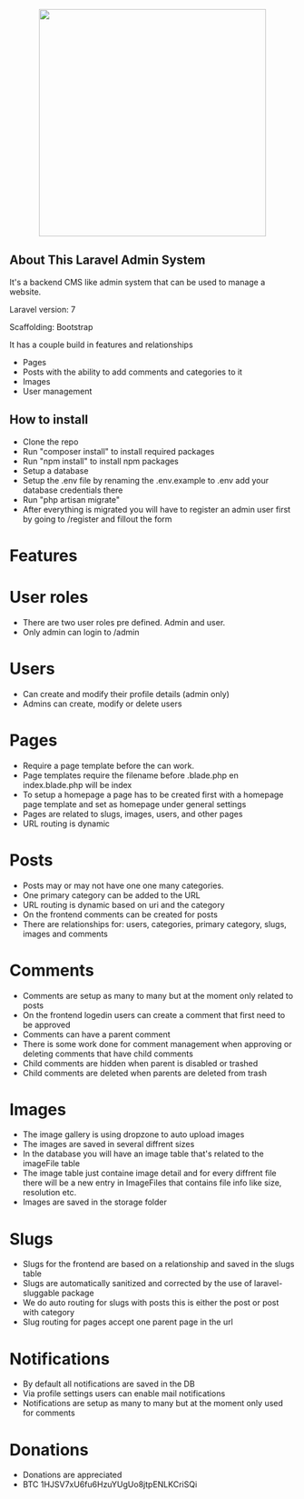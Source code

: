 <p align="center"><img src="https://upload.wikimedia.org/wikipedia/commons/9/9a/Laravel.svg" width="400"></p>

## About This Laravel Admin System

It's a backend CMS like admin system that can be used to manage a website.

Laravel version: 7

Scaffolding: Bootstrap

It has a couple build in features and relationships
- Pages
- Posts with the ability to add comments and categories to it
- Images
- User management

## How to install
- Clone the repo
- Run "composer install" to install required packages
- Run "npm install" to install npm packages
- Setup a database
- Setup the .env file by renaming the .env.example to .env add your database credentials there
- Run "php artisan migrate"
- After everything is migrated you will have to register an admin user first  by going to /register and fillout the form

# Features

# User roles
- There are two user roles pre defined. Admin and user.
- Only admin can login to /admin

# Users
- Can create and modify their profile details (admin only)
- Admins can create, modify or delete users

# Pages
- Require a page template before the can work.
- Page templates require the filename before .blade.php   en index.blade.php will be index
- To setup a homepage a page has to be created first with a homepage page template and set as homepage under general settings
- Pages are related to slugs, images, users, and other pages
- URL routing is dynamic

# Posts
- Posts may or may not have one one many categories.
- One primary category can be added to the URL
- URL routing is dynamic based on uri and the category
- On the frontend comments can be created for posts
- There are relationships for: users, categories, primary category, slugs, images and comments

# Comments
- Comments are setup as many to many but at the moment only related to posts
- On the frontend logedin users can create a comment that first need to be approved
- Comments can have a parent comment
- There is some work done for comment management when approving or deleting comments that have child comments
- Child comments are hidden when parent is disabled or trashed
- Child comments are deleted when parents are deleted from trash

# Images
- The image gallery is using dropzone to auto upload images
- The images are saved in several diffrent sizes
- In the database you will have an image table that's related to the imageFile table
- The image table just containe image detail and for every diffrent file there will be a new entry in ImageFiles that contains file info like size, resolution etc.
- Images are saved in the storage folder

# Slugs
- Slugs for the frontend are based on a relationship and saved in the slugs table
- Slugs are automatically sanitized and corrected by the use of laravel-sluggable package
- We do auto routing for slugs with posts this is either the post or post with category
- Slug routing for pages accept one parent page in the url

# Notifications
- By default all notifications are saved in the DB
- Via profile settings users can enable mail notifications
- Notifications are setup as many to many but at the moment only used for comments

# Donations
- Donations are appreciated
- BTC 1HJSV7xU6fu6HzuYUgUo8jtpENLKCriSQi



